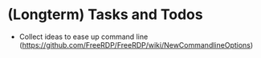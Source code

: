 # (Longterm) Tasks and Todos
* Collect ideas to ease up command line (https://github.com/FreeRDP/FreeRDP/wiki/NewCommandlineOptions)